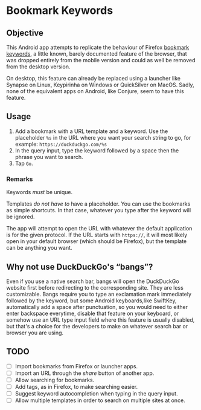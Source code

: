 # Bookmark Keywords

## Objective

This Android app attempts to replicate the behaviour of
Firefox [bookmark keywords](https://www-archive.mozilla.org/docs/end-user/keywords.html),
a little known, barely documented feature of the browser, that was dropped entirely
from the mobile version and could as well be removed from the desktop version.

On desktop, this feature can already be replaced using a launcher like Synapse on Linux,
Keypirinha on Windows or QuickSilver on MacOS. Sadly, none of the equivalent apps on Android,
like Conjure, seem to have this feature.

## Usage

1. Add a bookmark with a URL template and a keyword.
Use the placeholder `%s` in the URL where you want your search string to go, for example:
`https://duckduckgo.com/%s`
2. In the query input, type the keyword followed by a space then the phrase you want to search.
3. Tap `Go`.

### Remarks

Keywords _must_ be unique.

Templates _do not have to_ have a placeholder. You can use the bookmarks as simple shortcuts.
In that case, whatever you type after the keyword will be ignored.

The app will attempt to open the URL with whatever the default application is for the given
protocol. If the URL starts with `https://`, it will most likely open in your default browser
(which should be Firefox), but the template can be anything you want.

## Why not use DuckDuckGo's “bangs”?

Even if you use a native search bar, bangs will open the DuckDuckGo website first before
redirecting to the corresponding site.
They are less customizable.
Bangs require you to type an exclamation mark immediately followed by the keyword, but some Android
keyboards,like SwiftKey, automatically add a space after punctuation, so you would need to either
enter backspace everytime, disable that feature on your keyboard, or somehow use an URL type input
field where this feature is usually disabled, but that's a choice for the developers to make
on whatever search bar or browser you are using.

## TODO

- [ ] Import bookmarks from Firefox or launcher apps.
- [ ] Import an URL through the _share_ button of another app.
- [ ] Allow searching for bookmarks.
- [ ] Add tags, as in Firefox, to make searching easier.
- [ ] Suggest keyword autocompletion when typing in the query input.
- [ ] Allow multiple templates in order to search on multiple sites at once.
